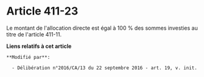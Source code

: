 # Article 411-23

Le montant de l'allocation directe est égal à 100 % des sommes investies au titre de l'article 411-11.

**Liens relatifs à cet article**

	**Modifié par**:

	  - Délibération n°2016/CA/13 du 22 septembre 2016 - art. 19, v. init.
